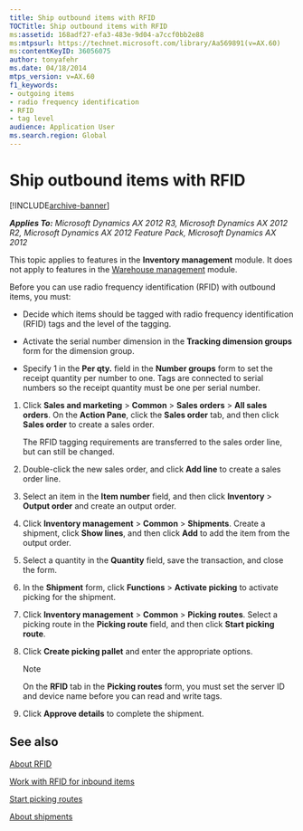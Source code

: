 ```yaml
---
title: Ship outbound items with RFID
TOCTitle: Ship outbound items with RFID
ms:assetid: 168adf27-efa3-483e-9d04-a7ccf0bb2e88
ms:mtpsurl: https://technet.microsoft.com/library/Aa569891(v=AX.60)
ms:contentKeyID: 36056075
author: tonyafehr
ms.date: 04/18/2014
mtps_version: v=AX.60
f1_keywords:
- outgoing items
- radio frequency identification
- RFID
- tag level
audience: Application User
ms.search.region: Global
---
```


# Ship outbound items with RFID 


[!INCLUDE[archive-banner](includes/archive-banner.md)]


_**Applies To:** Microsoft Dynamics AX 2012 R3, Microsoft Dynamics AX 2012 R2, Microsoft Dynamics AX 2012 Feature Pack, Microsoft Dynamics AX 2012_

This topic applies to features in the **Inventory management** module. It does not apply to features in the [Warehouse management](warehouse-management.md) module.

Before you can use radio frequency identification (RFID) with outbound items, you must:

  - Decide which items should be tagged with radio frequency identification (RFID) tags and the level of the tagging.

  - Activate the serial number dimension in the **Tracking dimension groups** form for the dimension group.

  - Specify 1 in the **Per qty.** field in the **Number groups** form to set the receipt quantity per number to one. Tags are connected to serial numbers so the receipt quantity must be one per serial number.

<!-- end list -->

1.  Click **Sales and marketing** \> **Common** \> **Sales orders** \> **All sales orders**. On the **Action Pane**, click the **Sales order** tab, and then click **Sales order** to create a sales order.
    
    The RFID tagging requirements are transferred to the sales order line, but can still be changed.

2.  Double-click the new sales order, and click **Add line** to create a sales order line.

3.  Select an item in the **Item number** field, and then click **Inventory** \> **Output order** and create an output order.

4.  Click **Inventory management** \> **Common** \> **Shipments**. Create a shipment, click **Show lines**, and then click **Add** to add the item from the output order.

5.  Select a quantity in the **Quantity** field, save the transaction, and close the form.

6.  In the **Shipment** form, click **Functions** \> **Activate picking** to activate picking for the shipment.

7.  Click **Inventory management** \> **Common** \> **Picking routes**. Select a picking route in the **Picking route** field, and then click **Start picking route**.

8.  Click **Create picking pallet** and enter the appropriate options.
    

    > [!NOTE]
    > <P>On the <STRONG>RFID</STRONG> tab in the <STRONG>Picking routes</STRONG> form, you must set the server ID and device name before you can read and write tags.</P>



9.  Click **Approve details** to complete the shipment.

## See also

[About RFID](about-rfid.md)

[Work with RFID for inbound items](work-with-rfid-for-inbound-items.md)

[Start picking routes](start-picking-routes.md)

[About shipments](about-shipments.md)

  


